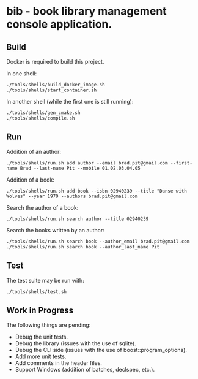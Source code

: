# bib - book library management console application.

## Build

Docker is required to build this project.

In one shell:
```
./tools/shells/build_docker_image.sh
./tools/shells/start_container.sh
```

In another shell (while the first one is still running):
```
./tools/shells/gen_cmake.sh
./tools/shells/compile.sh
```

## Run

Addition of an author:
```
./tools/shells/run.sh add author --email brad.pit@gmail.com --first-name Brad --last-name Pit --mobile 01.02.03.04.05
```

Addition of a book:
```
./tools/shells/run.sh add book --isbn 02940239 --title "Danse with Wolves" --year 1970 --authors brad.pit@gmail.com
```

Search the author of a book:
```
./tools/shells/run.sh search author --title 02940239
```

Search the books written by an author:
```
./tools/shells/run.sh search book --author_email brad.pit@gmail.com
./tools/shells/run.sh search book --author_last_name Pit
```

## Test

The test suite may be run with:
```
./tools/shells/test.sh
```

## Work in Progress

The following things are pending:
* Debug the unit tests.
* Debug the library (issues with the use of sqlite).
* Debug the CLI side (issues with the use of boost::program_options).
* Add more unit tests.
* Add comments in the header files.
* Support Windows (addition of batches, declspec, etc.).